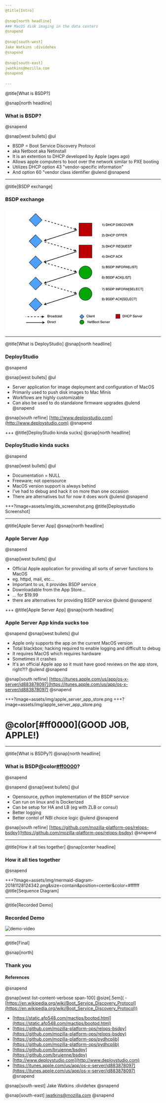 ```yaml
---
@title[Intro]

@snap[north headline]
### MacOS disk imaging in the data centers
@snapend

@snap[south-west]
Jake Watkins :dividehex
@snapend

@snap[south-east]
jwatkins@mozilla.com
@snapend

---
```

@title[What is BSDP?]

@snap[north headline]
### What is BSDP?
@snapend

@snap[west bullets]
@ul
 - BSDP = Boot Service Discovery Protocol
 - aka Netboot aka Netinstall
 - It is an extention to DHCP developed by Apple (ages ago)
 - Allows apple computers to boot over the network similar to PXE booting
 - Utilizes DHCP option 43 "vendor-specific information"
 - And option 60 "vendor class identifier
@ulend
@snapend

---
@title[BSDP exchange]
### BSDP exchange
![Image-Relative](assets/img/BSDP_exchange.PNG)

---
@title[What is DeployStudio]
@snap[north headline]
### DeployStudio
@snapend

@snap[west bullets]
@ul
- Server application for image deployment and configuration of MacOS
- Primarily used to push disk images to Mac Minis
- Workflows are highly customizable
- Can also be used to do standalone firmware upgrades
@ulend
@snapend

@snap[south refline]
[http://www.deploystudio.com](http://www.deploystudio.com)
@snapend

+++
@title[DeployStudio kinda sucks]
@snap[north headline]
### DeployStudio kinda sucks
@snapend

@snap[west bullets]
@ul
- Documentation = NULL
- Freeware; not opensource
- MacOS version support is always behind
- I've had to debug and hack it on more than one occasion
- There are alternatives but for now it does work
@ulend
@snapend

+++?image=assets/img/ds_screenshot.png
@title[Deploystudio Screenshot]

---
@title[Apple Server App]
@snap[north headline]
### Apple Server App
@snapend

@snap[west bullets]
@ul
- Official Apple application for providing all sorts of server functions to MacOS
- eg. httpd, mail, etc...
- Important to us, it provides BSDP service
- Downloadable from the App Store...
- ... for $19.99
- there are alternatives for providing BSDP service
@ulend
@snapend

+++
@title[Apple Server App]
@snap[north headline]
### Apple Server App kinda sucks too
@snapend
@snap[west bullets]
@ul
- Apple only supports the app on the current MacOS version
- Total blackbox; hacking required to enable logging and difficult to debug
- It requires MacOS which requires hardware
- Sometimes it crashes
- It's an official Apple app so it must have good reviews on the app store, right?!?
@ulend
@snapend

@snap[south refline]
[https://itunes.apple.com/us/app/os-x-server/id883878097](https://itunes.apple.com/us/app/os-x-server/id883878097)
@snapend

+++?image=assets/img/apple_server_app_store.png
+++?image=assets/img/apple_server_app_store.png
# @color[#ff0000](GOOD JOB, APPLE!)


---
@title[What is BSDPy?]
@snap[north headline]
### What is BSDP@color[#ff0000](y)?
@snapend

@snapend
@snap[west bullets]
@ul
- Opensource, python implementation of the BSDP service
- Can run on linux and is Dockerized
- Can be setup for HA and LB (eg with ZLB or consul)
- Better logging
- Better contol of NBI choice logic
@ulend
@snapend

@snap[south refline]
[https://github.com/mozilla-platform-ops/relops-bsdpy](https://github.com/mozilla-platform-ops/relops-bsdpy)
@snapend

---
@title[How it all ties together]
@snap[center headline]
### How it all ties together
@snapend

+++?image=assets/img/mermaid-diagram-20181128124342.png&size=contain&position=center&color=#ffffff
@title[Sequence Diagram]


---
@title[Recorded Demo]
### Recorded Demo
![demo-video](https://player.vimeo.com/video/303137935)

---
@title[Final]

@snap[north]
### Thank you
#### References
@snapend

@snap[west list-content-verbose span-100]
@size[.5em]( - [https://en.wikipedia.org/wiki/Boot_Service_Discovery_Protocol](https://en.wikipedia.org/wiki/Boot_Service_Discovery_Protocol))<br>
- [https://static.afp548.com/mactips/bootpd.html](https://static.afp548.com/mactips/bootpd.html)<br>
- [https://github.com/mozilla-platform-ops/relops-bsdpy](https://github.com/mozilla-platform-ops/relops-bsdpy)<br>
- [https://github.com/mozilla-platform-ops/pydhcplib](https://github.com/mozilla-platform-ops/pydhcplib)<br>
- [https://github.com/bruienne/bsdpy](https://github.com/bruienne/bsdpy)<br>
- [http://www.deploystudio.com](http://www.deploystudio.com)<br>
- [https://itunes.apple.com/us/app/os-x-server/id883878097](https://itunes.apple.com/us/app/os-x-server/id883878097)<br>
@snapend

@snap[south-west]
Jake Watkins :dividehex
@snapend

@snap[south-east]
jwatkins@mozilla.com
@snapend

